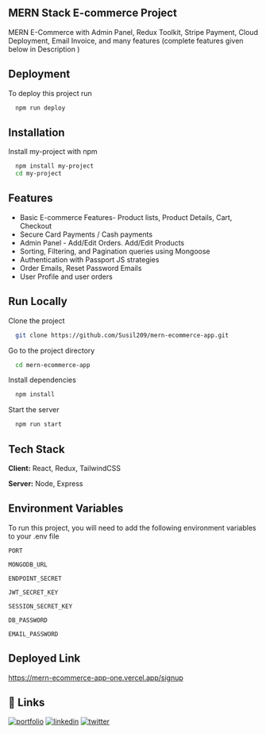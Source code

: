 
##  MERN Stack E-commerce Project

MERN E-Commerce with Admin Panel, Redux Toolkit, Stripe Payment, Cloud Deployment, Email Invoice, and many features (complete features given below in Description )


## Deployment

To deploy this project run

```bash
  npm run deploy
```


## Installation

Install my-project with npm

```bash
  npm install my-project
  cd my-project
```
    
## Features

- Basic E-commerce Features- Product lists, Product Details, Cart, Checkout
- Secure Card Payments / Cash payments
- Admin Panel - Add/Edit Orders. Add/Edit Products
- Sorting, Filtering, and Pagination queries using Mongoose
- Authentication with Passport JS strategies
- Order Emails, Reset Password Emails
- User Profile and user orders


## Run Locally

Clone the project

```bash
  git clone https://github.com/Susil209/mern-ecommerce-app.git
```

Go to the project directory

```bash
  cd mern-ecommerce-app
```

Install dependencies

```bash
  npm install
```

Start the server

```bash
  npm run start
```


## Tech Stack

**Client:** React, Redux, TailwindCSS

**Server:** Node, Express


## Environment Variables

To run this project, you will need to add the following environment variables to your .env file



`PORT`

`MONGODB_URL`

`ENDPOINT_SECRET`

`JWT_SECRET_KEY`

`SESSION_SECRET_KEY`

`DB_PASSWORD`

`EMAIL_PASSWORD`


## Deployed Link

https://mern-ecommerce-app-one.vercel.app/signup


## 🔗 Links
[![portfolio](https://img.shields.io/badge/my_portfolio-000?style=for-the-badge&logo=ko-fi&logoColor=white)](https://susil-portfolio.netlify.app/)
[![linkedin](https://img.shields.io/badge/linkedin-0A66C2?style=for-the-badge&logo=linkedin&logoColor=white)](https://www.linkedin.com/in/susil-kumar-nayak-ab36001b5//)
[![twitter](https://img.shields.io/badge/twitter-1DA1F2?style=for-the-badge&logo=twitter&logoColor=white)](https://twitter.com/SusilKu19439401)

